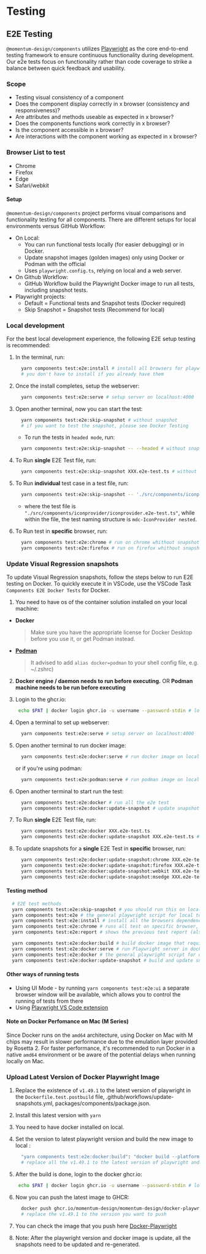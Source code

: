 # Testing

## E2E Testing

`@momentum-design/components` utilizes [Playwright](https://playwright.dev/) as
the core end-to-end testing framework to ensure continuous functionality during
development. Our e2e tests focus on functionality rather than code coverage to
strike a balance between quick feedback and usability.

### Scope

- Testing visual consistency of a component
- Does the component display correctly in x browser (consistency and
  responsiveness)?
- Are attributes and methods useable as expected in x browser?
- Does the components functions work correctly in x browser?
- Is the component accessible in x browser?
- Are interactions with the component working as expected in x browser?

### Browser List to test

- Chrome
- Firefox
- Edge
- Safari/webkit

#### Setup

`@momentum-design/components` project performs visual comparisons and
functionality testing for all components. There are different setups for local
environments versus GitHub Workflow:

- On Local:
  - You can run functional tests locally (for easier debugging) or in Docker.
  - Update snapshot images (golden images) only using Docker or Podman with the
    official
  - Uses `playwright.config.ts`, relying on local and a web server.
- On Github Workflow:
  - GitHub Workflow build the Playwright Docker image to run all tests,
    including snapshot tests.
- Playwright projects:
  - Default = Functional tests and Snapshot tests (Docker required)
  - Skip Snapshot = Snapshot tests (Recommend for local)

### Local development

For the best local development experience, the following E2E setup testing is
recommended:

1. In the terminal, run:

   ```bash
     yarn components test:e2e:install # install all browsers for playwright to run on local
     # you don't have to install if you already have them
   ```

2. Once the install completes, setup the webserver:

   ```bash
     yarn components test:e2e:serve # setup server on localhost:4000
   ```

3. Open another terminal, now you can start the test:

   ```bash
     yarn components test:e2e:skip-snapshot # without snapshot
     # if you want to test the snapshot, please see Docker Testing
   ```

   - To run the tests in `headed mode`, run:

   ```bash
     yarn components test:e2e:skip-snapshot -- --headed # without snapshot
   ```

4. To Run **single** E2E Test file, run:

   ```bash
     yarn components test:e2e:skip-snapshot XXX.e2e-test.ts # without snapshot
   ```

5. To Run **individual** test case in a test file, run:

   ```bash
     yarn components test:e2e:skip-snapshot -- './src/components/iconprovider/iconprovider.e2e-test.ts' -g 'mdc-IconProvider nested'
   ```

   - where the test file is
     `"./src/components/iconprovider/iconprovider.e2e-test.ts"`, while within
     the file, the test naming structure is `mdc-IconProvider nested`.

6. To Run test in **specific** browser, run:

   ```bash
     yarn components test:e2e:chrome # run on chrome whithout snapshots
     yarn components test:e2e:firefox # run on firefox whithout snapshots
   ```

### Update Visual Regression snapshots

To update Visual Regression snapshots, follow the steps below to run E2E testing
on Docker. To quickly execute it in VSCode, use the VSCode Task
`Components E2E Docker Tests` for Docker.

1. You need to have os of the container solution installed on your local
   machine:

- **Docker**
  > Make sure you have the appropriate license for Docker Desktop before you use
  > it, or get Podman instead.
- **[Podman](https://podman.io/)**

  > It advised to add `alias docker=podman` to your shell config file, e.g.
  > ~/.zshrc)

2. **Docker engine / daemon needs to run before executing.** OR **Podman machine
   needs to be run before executing**

3. Login to the ghcr.io:

   ```bash
    echo $PAT | docker login ghcr.io -u username --password-stdin # login to docker with your github credentials (replace $PAT with personal access token (access token needs write packages access))
   ```

4. Open a terminal to set up webserver:

   ```bash
     yarn components test:e2e:serve # setup server on localhost:4000
   ```

5. Open another terminal to run docker image:

   ```bash
     yarn components test:e2e:docker:serve # run docker image on localhost:3000
   ```

   or if you're using podman:

   ```bash
     yarn components test:e2e:podman:serve # run podman image on localhost:3000
   ```

6. Open another terminal to start run the test:

   ```bash
     yarn components test:e2e:docker # run all the e2e test
     yarn components test:e2e:docker:update-snapshot # update snapshots
   ```

7. To Run **single** E2E Test file, run:

   ```bash
     yarn components test:e2e:docker XXX.e2e-test.ts
     yarn components test:e2e:docker:update-snapshot XXX.e2e-test.ts # update snapshots
   ```

8. To update snapshots for a **single** E2E Test in **specific** browser, run:

   ```bash
     yarn components test:e2e:docker:update-snapshot:chrome XXX.e2e-test.ts # run only on chrome with update snapshots
     yarn components test:e2e:docker:update-snapshot:firefox XXX.e2e-test.ts # run only on firefox with update snapshots
     yarn components test:e2e:docker:update-snapshot:webkit XXX.e2e-test.ts # run only on webkit with update snapshots
     yarn components test:e2e:docker:update-snapshot:msedge XXX.e2e-test.ts # run only on msedge with update snapshots
   ```

#### Testing method

```bash
  # E2E test methods
  yarn components test:e2e:skip-snapshot # you should run this on local, test are filter test base on snapshot condition check
  yarn components test:e2e # the general playwright script for local to run
  yarn components test:e2e:install # install all the browsers dependencies to local
  yarn components test:e2e:chrome # runs all test on specific browser, without snapshot
  yarn components test:e2e:report # shows the previous test report (also work for docker test)

  yarn components test:e2e:docker:build # build docker image that required for testing (can pull from GHCR)
  yarn components test:e2e:docker:serve # run Playwright server in docker image to run the test
  yarn components test:e2e:docker # the general playwright script for docker to run (Follow Docker Testing Instruction)
  yarn components test:e2e:docker:update-snapshot # build and update snapshots (Only works if docker is installed)
```

#### Other ways of running tests

- Using UI Mode - by running `yarn components test:e2e:ui` a separate browser
  window will be available, which allows you to control the running of tests
  from there
- Using
  [Playwright VS Code extension](https://marketplace.visualstudio.com/items?itemName=ms-playwright.playwright)

#### Note on Docker Perfomance on Mac (M Series)

Since Docker runs on the `amd64` architecture, using Docker on Mac with M chips
may result in slower performance due to the emulation layer provided by
Rosetta 2. For faster performance, it's recommended to run Docker in a native
`amd64` environment or be aware of the potential delays when running locally on
Mac.

### Upload Latest Version of Docker Playwright Image

1. Replace the existence of `v1.49.1` to the latest version of playwright in the
   `Dockerfile.test.postbuild` file, .github/workflows/update-snapshots.yml,
   packages/components/package.json.

1. Install this latest version with `yarn`

1. You need to have docker installed on local.

1. Set the version to latest playwright version and build the new image to local
   :

   ```bash
     "yarn components test:e2e:docker:build": "docker build --platform linux/amd64 -f ./config/playwright/docker/utils/Dockerfile.test.postbuild -t ghcr.io/momentum-design/momentum-design/docker-playwright:v1.49.1 ."
     # replace all the v1.49.1 to the latest version of playwright and run this script to build new image
   ```

1. After the build is done, login to the docker ghcr.io:

   ```bash
    echo $PAT | docker login ghcr.io -u username --password-stdin # login to docker with you github credentials (replace $PAT with personal access token (access token needs write packages access))
   ```

1. Now you can push the latest image to GHCR:

   ```bash
     docker push ghcr.io/momentum-design/momentum-design/docker-playwright:v1.49.1
     # replace the v1.49.1 to the version you want to push
   ```

1. You can check the image that you push here
   [Docker-Playwright](https://github.com/orgs/momentum-design/packages/container/package/momentum-design%2Fdocker-playwright)

1. Note: After the playwright version and docker image is update, all the
   snapshots need to be updated and re-generated.
